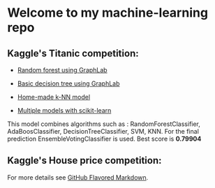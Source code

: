 # Welcome to my machine-learning repo

## Kaggle's Titanic competition:
* [Random forest using GraphLab](https://github.com/DarquesM/Machine-Learning/blob/master/Random-forest.ipynb)

* [Basic decision tree using GraphLab](https://github.com/DarquesM/Machine-Learning/blob/master/Simple_decision_tree.ipynb)

* [Home-made k-NN model](https://github.com/DarquesM/Machine-Learning/blob/master/k-NN.ipynb)

* [Multiple models with scikit-learn](https://github.com/DarquesM/Machine-Learning/blob/master/Titanic-Multi-model.py) 

This model combines algorithms such as : RandomForestClassifier, AdaBoosClassifier, DecisionTreeClassifier, SVM, KNN. For the final prediction EnsembleVotingClassifier is used. Best score is **0.79904**

## Kaggle's House price competition:



For more details see [GitHub Flavored Markdown](https://guides.github.com/features/mastering-markdown/).
